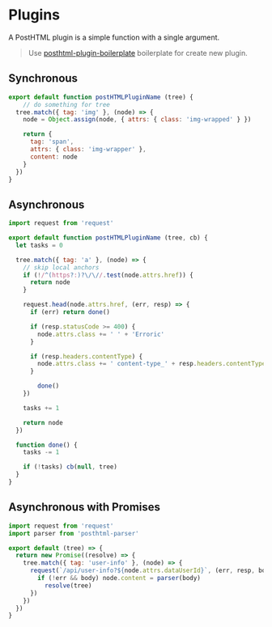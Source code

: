 # Plugins

A PostHTML plugin is a simple function with a single argument.

> Use [posthtml-plugin-boilerplate][plugin-boilerplate] boilerplate for create new plugin.

## Synchronous

```js
export default function postHTMLPluginName (tree) {
    // do something for tree
  tree.match({ tag: 'img' }, (node) => {
    node = Object.assign(node, { attrs: { class: 'img-wrapped' } })

    return {
      tag: 'span',
      attrs: { class: 'img-wrapper' },
      content: node
    }
  })
}
```

## Asynchronous

```js
import request from 'request'

export default function postHTMLPluginName (tree, cb) {
  let tasks = 0

  tree.match({ tag: 'a' }, (node) => {
    // skip local anchors
    if (!/^(https?:)?\/\//.test(node.attrs.href)) {
      return node
    }

    request.head(node.attrs.href, (err, resp) => {
      if (err) return done()

      if (resp.statusCode >= 400) {
        node.attrs.class += ' ' + 'Erroric'
      }

      if (resp.headers.contentType) {
        node.attrs.class += ' content-type_' + resp.headers.contentType
      }

        done()
    })

    tasks += 1

    return node
  })

  function done() {
    tasks -= 1

    if (!tasks) cb(null, tree)
  }
}
```

## Asynchronous with Promises

```js
import request from 'request'
import parser from 'posthtml-parser'

export default (tree) => {
  return new Promise((resolve) => {
    tree.match({ tag: 'user-info' }, (node) => {
      request(`/api/user-info?${node.attrs.dataUserId}`, (err, resp, body) => {
        if (!err && body) node.content = parser(body)
          resolve(tree)
      })
    })
  })
}
```

[plugin-boilerplate]: https://github.com/posthtml/posthtml-plugin-boilerplate

